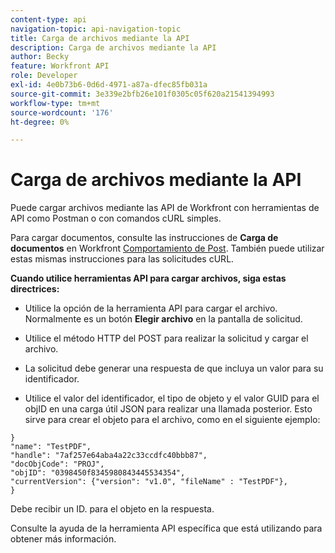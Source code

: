```yaml
---
content-type: api
navigation-topic: api-navigation-topic
title: Carga de archivos mediante la API
description: Carga de archivos mediante la API
author: Becky
feature: Workfront API
role: Developer
exl-id: 4e0b73b6-0d6d-4971-a87a-dfec85fb031a
source-git-commit: 3e339e2bfb26e101f0305c05f620a21541394993
workflow-type: tm+mt
source-wordcount: '176'
ht-degree: 0%

---
```


# Carga de archivos mediante la API

Puede cargar archivos mediante las API de Workfront con herramientas de API como Postman o con comandos cURL simples.

Para cargar documentos, consulte las instrucciones de **Carga de documentos** en Workfront [Comportamiento de Post](/help/quicksilver/wf-api/general/api-basics.md#post-behavior). También puede utilizar estas mismas instrucciones para las solicitudes cURL.

**Cuando utilice herramientas API para cargar archivos, siga estas directrices:**

* Utilice la opción de la herramienta API para cargar el archivo. Normalmente es un botón **Elegir archivo** en la pantalla de solicitud.

* Utilice el método HTTP del POST para realizar la solicitud y cargar el archivo.

* La solicitud debe generar una respuesta de que incluya un valor para su identificador.

* Utilice el valor del identificador, el tipo de objeto y el valor GUID para el objID en una carga útil JSON para realizar una llamada posterior. Esto sirve para crear el objeto para el archivo, como en el siguiente ejemplo:

```
}
"name": "TestPDF",
"handle": "7af257e64aba4a22c33ccdfc40bbb87",
"docObjCode": "PROJ",
"objID": "0398450f8345980843445534354",
"currentVersion": {"version": "v1.0", "fileName" : "TestPDF"},
}
```

Debe recibir un ID. para el objeto en la respuesta.

Consulte la ayuda de la herramienta API específica que está utilizando para obtener más información.
